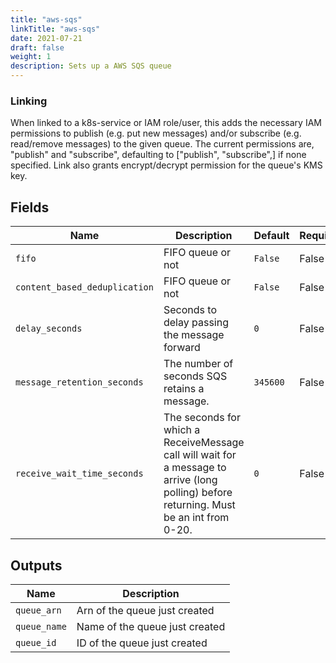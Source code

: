 ```yaml
---
title: "aws-sqs"
linkTitle: "aws-sqs"
date: 2021-07-21
draft: false
weight: 1
description: Sets up a AWS SQS queue
---
```


### Linking

When linked to a k8s-service or IAM role/user, this adds the necessary IAM permissions to publish
(e.g. put new messages) and/or subscribe (e.g. read/remove messages) to the given queue.
The current permissions are, "publish" and "subscribe", defaulting to \["publish", "subscribe",] if none specified.
Link also grants encrypt/decrypt permission for the queue's KMS key.


## Fields


| Name      | Description | Default | Required |
| ----------- | ----------- | ------- | -------- |
| `fifo` | FIFO queue or not | `False` | False |
| `content_based_deduplication` | FIFO queue or not | `False` | False |
| `delay_seconds` | Seconds to delay passing the message forward | `0` | False |
| `message_retention_seconds` | The number of seconds SQS retains a message. | `345600` | False |
| `receive_wait_time_seconds` | The seconds for which a ReceiveMessage call will wait for a message to arrive (long polling) before returning. Must be an int from 0-20. | `0` | False |

## Outputs


| Name      | Description |
| ----------- | ----------- |
| `queue_arn` | Arn of the queue just created |
| `queue_name` | Name of the queue just created |
| `queue_id` | ID of the queue just created |